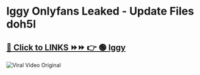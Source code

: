 
 # Iggy Onlyfans Leaked - Update Files doh5l

## <h2><a href="https://clipsfans.com/Iggy&ref=git">🔗 Click to LINKS ⏩⏩ 👉 🟢 Iggy </a></h2>

<a href="https://clipsfans.com/Iggy&ref=git" rel="nofollow" data-target="animated-image.originalLink"><img src="https://i.ibb.co.com/xMMVF88/686577567.gif" alt="Viral Video Original" style="max-width: 100%; display: inline-block;" data-target="animated-image.originalImage"></a>

